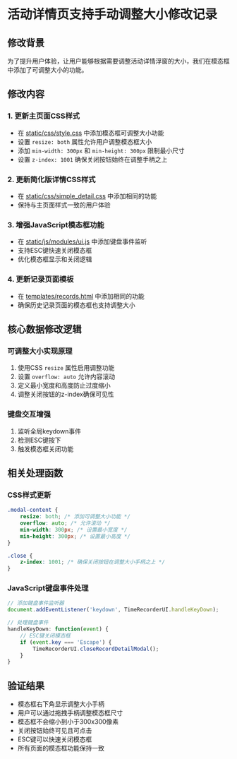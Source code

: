 # 活动详情页支持手动调整大小修改记录

## 修改背景
为了提升用户体验，让用户能够根据需要调整活动详情浮窗的大小，我们在模态框中添加了可调整大小的功能。

## 修改内容

### 1. 更新主页面CSS样式
- 在 [static/css/style.css](file:///Users/amy/Documents/codes/time_recoder/static/css/style.css) 中添加模态框可调整大小功能
- 设置 `resize: both` 属性允许用户调整模态框大小
- 添加 `min-width: 300px` 和 `min-height: 300px` 限制最小尺寸
- 设置 `z-index: 1001` 确保关闭按钮始终在调整手柄之上

### 2. 更新简化版详情CSS样式
- 在 [static/css/simple_detail.css](file:///Users/amy/Documents/codes/time_recoder/static/css/simple_detail.css) 中添加相同的功能
- 保持与主页面样式一致的用户体验

### 3. 增强JavaScript模态框功能
- 在 [static/js/modules/ui.js](file:///Users/amy/Documents/codes/time_recoder/static/js/modules/ui.js) 中添加键盘事件监听
- 支持ESC键快速关闭模态框
- 优化模态框显示和关闭逻辑

### 4. 更新记录页面模板
- 在 [templates/records.html](file:///Users/amy/Documents/codes/time_recoder/templates/records.html) 中添加相同的功能
- 确保历史记录页面的模态框也支持调整大小

## 核心数据修改逻辑

### 可调整大小实现原理
1. 使用CSS `resize` 属性启用调整功能
2. 设置 `overflow: auto` 允许内容滚动
3. 定义最小宽度和高度防止过度缩小
4. 调整关闭按钮的z-index确保可见性

### 键盘交互增强
1. 监听全局keydown事件
2. 检测ESC键按下
3. 触发模态框关闭功能

## 相关处理函数

### CSS样式更新
```css
.modal-content {
    resize: both; /* 添加可调整大小功能 */
    overflow: auto; /* 允许滚动 */
    min-width: 300px; /* 设置最小宽度 */
    min-height: 300px; /* 设置最小高度 */
}

.close {
    z-index: 1001; /* 确保关闭按钮在调整大小手柄之上 */
}
```

### JavaScript键盘事件处理
```javascript
// 添加键盘事件监听器
document.addEventListener('keydown', TimeRecorderUI.handleKeyDown);

// 处理键盘事件
handleKeyDown: function(event) {
    // ESC键关闭模态框
    if (event.key === 'Escape') {
        TimeRecorderUI.closeRecordDetailModal();
    }
}
```

## 验证结果
- 模态框右下角显示调整大小手柄
- 用户可以通过拖拽手柄调整模态框尺寸
- 模态框不会缩小到小于300x300像素
- 关闭按钮始终可见且可点击
- ESC键可以快速关闭模态框
- 所有页面的模态框功能保持一致